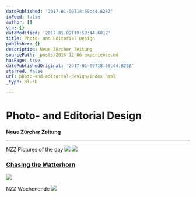 ```yaml
---
datePublished: '2017-01-09T18:59:44.825Z'
inFeed: false
author: []
via: {}
dateModified: '2017-01-09T18:59:44.601Z'
title: Photo- and Editorial Design
publisher: {}
description: Neue Zürcher Zeitung
sourcePath: _posts/2016-12-06-experience.md
hasPage: true
datePublishedOriginal: '2017-01-09T18:59:44.825Z'
starred: false
url: photo-and-editorial-design/index.html
_type: Blurb

---
```

# Photo- and Editorial Design

**Neue Zürcher Zeitung**

---

NZZ Pictures of the day
![](https://the-grid-user-content.s3-us-west-2.amazonaws.com/4d71dab3-d720-458a-bdf6-4e3793cf1a83.png)
![](https://the-grid-user-content.s3-us-west-2.amazonaws.com/af40bc7d-38a4-4a8c-a463-e0c23238cf41.png)

### [Chasing the Matterhorn][0]
![](https://the-grid-user-content.s3-us-west-2.amazonaws.com/d25cd993-d7f6-47ff-b46d-6bb328cb7e9a.png)

NZZ Wochenende
![](https://the-grid-user-content.s3-us-west-2.amazonaws.com/de26b973-ea08-4fc4-a936-1c4bd9218920.jpg)

[0]: http://matterhorn.nzz.ch/